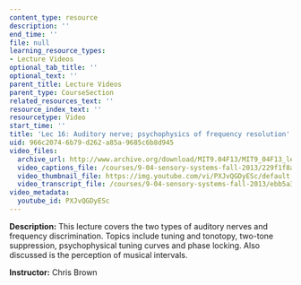 ```yaml
---
content_type: resource
description: ''
end_time: ''
file: null
learning_resource_types:
- Lecture Videos
optional_tab_title: ''
optional_text: ''
parent_title: Lecture Videos
parent_type: CourseSection
related_resources_text: ''
resource_index_text: ''
resourcetype: Video
start_time: ''
title: 'Lec 16: Auditory nerve; psychophysics of frequency resolution'
uid: 966c2074-6b79-d262-a85a-9685c6b8d945
video_files:
  archive_url: http://www.archive.org/download/MIT9.04F13/MIT9_04F13_lec16_300k.mp4
  video_captions_file: /courses/9-04-sensory-systems-fall-2013/229f1f8a8c295c3eb4157435ebe1bbe7_PXJvQGDyESc.vtt
  video_thumbnail_file: https://img.youtube.com/vi/PXJvQGDyESc/default.jpg
  video_transcript_file: /courses/9-04-sensory-systems-fall-2013/ebb5a3baa77e2cc2c90649f78ead5736_PXJvQGDyESc.pdf
video_metadata:
  youtube_id: PXJvQGDyESc
---
```


**Description:** This lecture covers the two types of auditory nerves and frequency discrimination. Topics include tuning and tonotopy, two-tone suppression, psychophysical tuning curves and phase locking. Also discussed is the perception of musical intervals.

**Instructor:** Chris Brown